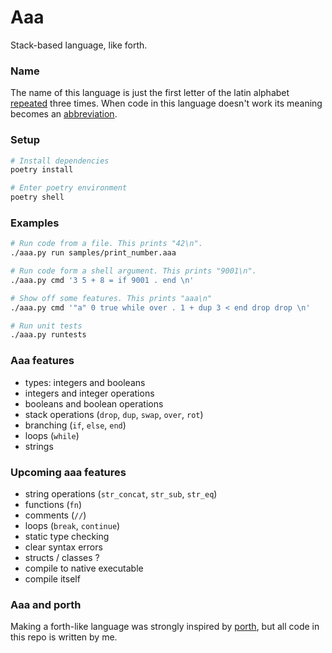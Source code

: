 # Aaa
Stack-based language, like forth.

### Name
The name of this language is just the first letter of the latin alphabet [repeated](#Examples) three times. When code in this language doesn't work its meaning becomes an [abbreviation](https://en.uncyclopedia.co/wiki/AAAAAAAAA!).

### Setup
```sh
# Install dependencies
poetry install

# Enter poetry environment
poetry shell
```

### Examples
```sh
# Run code from a file. This prints "42\n".
./aaa.py run samples/print_number.aaa

# Run code form a shell argument. This prints "9001\n".
./aaa.py cmd '3 5 + 8 = if 9001 . end \n'

# Show off some features. This prints "aaa\n"
./aaa.py cmd '"a" 0 true while over . 1 + dup 3 < end drop drop \n'

# Run unit tests
./aaa.py runtests
```

### Aaa features
- types: integers and booleans
- integers and integer operations
- booleans and boolean operations
- stack operations (`drop`, `dup`, `swap`, `over`, `rot`)
- branching (`if`, `else`, `end`)
- loops (`while`)
- strings

### Upcoming aaa features
- string operations (`str_concat`, `str_sub`, `str_eq`)
- functions (`fn`)
- comments (`//`)
- loops (`break`, `continue`)
- static type checking
- clear syntax errors
- structs / classes ?
- compile to native executable
- compile itself

### Aaa and porth
Making a forth-like language was strongly inspired by [porth](https://gitlab.com/tsoding/porth), but all code in this repo is written by me.
